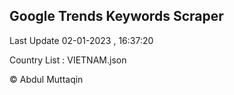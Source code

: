 

## Google Trends Keywords Scraper 
 
Last Update 02-01-2023 , 16:37:20

Country List :
VIETNAM.json



© Abdul Muttaqin 
